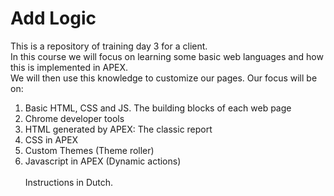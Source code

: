 # Add Logic

This is a repository of training day 3 for a client.</br>
In this course we will focus on learning some basic web languages and how this is implemented in APEX. </br>
We will then use this knowledge to customize our pages. Our focus will be on:</br>
1. Basic HTML, CSS and JS. The building blocks of each web page
2. Chrome developer tools
3. HTML generated by APEX: The classic report
4. CSS in APEX
5. Custom Themes (Theme roller)
6. Javascript in APEX (Dynamic actions)
</br></br>
Instructions in Dutch.